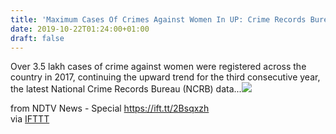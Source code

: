 ```yaml
---
title: 'Maximum Cases Of Crimes Against Women In UP: Crime Records Bureau'
date: 2019-10-22T01:24:00+01:00
draft: false
---
```


Over 3.5 lakh cases of crime against women were registered across the country in 2017, continuing the upward trend for the third consecutive year, the latest National Crime Records Bureau (NCRB) data...![](http://feeds.feedburner.com/~r/NDTV-LatestNews/~4/p8QGLtN16g4)  
  
from NDTV News - Special https://ift.tt/2Bsqxzh  
via [IFTTT](https://ifttt.com/?ref=da&site=blogger)